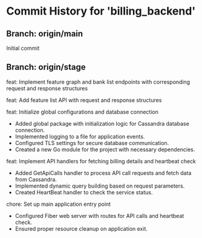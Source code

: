 # Commit History for 'billing_backend'

## Branch: origin/main

Initial commit
## Branch: origin/stage

feat: Implement feature graph and bank list endpoints with corresponding request and response structures

feat: Add feature list API with request and response structures

feat: Initialize global configurations and database connection

- Added global package with initialization logic for Cassandra database connection.
- Implemented logging to a file for application events.
- Configured TLS settings for secure database communication.
- Created a new Go module for the project with necessary dependencies.

feat: Implement API handlers for fetching billing details and heartbeat check

- Added GetApiCalls handler to process API call requests and fetch data from Cassandra.
- Implemented dynamic query building based on request parameters.
- Created HeartBeat handler to check the service status.

chore: Set up main application entry point

- Configured Fiber web server with routes for API calls and heartbeat check.
- Ensured proper resource cleanup on application exit.
